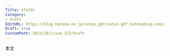 ```yaml
---
Title: efsfds
Category:
- draft
EditURL: https://blog.hatena.ne.jp/sotyo_gbf/sotyo-gbf.hatenablog.com/atom/entry/4207112889924328062
Draft: true
CustomPath: 2022/10/issue_323/draft
---
```


本文
